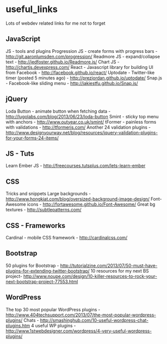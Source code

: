 useful_links
============

Lots of webdev related links for me not to forget

## JavaScript
JS - tools and plugins
Progression JS - create forms with progress bars - http://git.aaronlumsden.com/progression/
Readmore JS - expand/collapse text - http://jedfoster.github.io/Readmore.js/
Chart JS - http://chartjs.devexpress.com/
React - Javascript library for building UI from Facebook - http://facebook.github.io/react/
Uptodate - Twitter-like timer (posted 5 minutes ago) - http://prezjordan.github.io/uptodate/
Snap.js - Facebook-like sliding menu - http://jakiestfu.github.io/Snap.js/

## jQuery
Loda Button - animate button when fetching data - http://lugolabs.com/blog/2013/06/23/loda-button
Smint - sticky top menu with anchors - http://www.outyear.co.uk/smint/
tFormer - painless forms with validations - http://tformerjs.com/
Another 24 validation plugins - http://www.designyourway.net/blog/resources/jquery-validation-plugins-for-your-forms-24-items/

## JS - Tuts
Learn Ember JS - http://freecourses.tutsplus.com/lets-learn-ember

## CSS
Tricks and snippets
Large backgrounds - http://www.hongkiat.com/blog/oversized-background-image-design/
Font-Awesome icons - http://fortawesome.github.io/Font-Awesome/
Great bg textures - http://subtlepatterns.com/

## CSS - Frameworks
Cardinal - mobile CSS framework - http://cardinalcss.com/

## Bootstrap
50 plugins for Bootstrap - http://tutorialzine.com/2013/07/50-must-have-plugins-for-extending-twitter-bootstrap/
10 resources for my next BS project- http://www.noupe.com/design/10-killer-resources-to-rock-your-next-bootstrap-project-77553.html

## WordPress
The top 30 most popular WordPress plugins - http://www.404techsupport.com/2013/07/the-most-popular-wordpress-plugins/
Chats - http://smashinghub.com/10-useful-wordpress-chat-plugins.htm
4 useful WP plugins - http://www.1stwebdesigner.com/wordpress/4-very-useful-wordpress-plugins/
